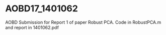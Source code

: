 # AOBD17_1401062
AOBD Submission for Report 1 of paper Robust PCA. Code in RobustPCA.m and report in 1401062.pdf
